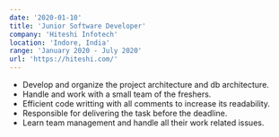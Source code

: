 ```yaml
---
date: '2020-01-10'
title: 'Junior Software Developer'
company: 'Hiteshi Infotech'
location: 'Indore, India'
range: 'January 2020 - July 2020'
url: 'https://hiteshi.com/'
---
```


- Develop and organize the project architecture and db architecture.
- Handle and work with a small team of the freshers.
- Efficient code writting with all comments to increase its readability.
- Responsible for delivering the task before the deadline.
- Learn team management and handle all their work related issues.
